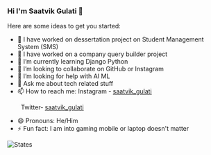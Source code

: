 ### Hi I'm Saatvik Gulati 👋

<!--
**saatvikgulati/saatvikgulati** is a ✨ _special_ ✨ repository because its `README.md` (this file) appears on your GitHub profile.-->

Here are some ideas to get you started:

- 🔭 I have worked on dessertation project on Student Management System (SMS)
- 🌱 I have worked on a company query builder project
- 🌱 I’m currently learning Django Python
- 👯 I’m looking to collaborate on GitHub or Instagram
- 🤔 I’m looking for help with AI ML
- 💬 Ask me about tech related stuff
- 📫 How to reach me: Instagram - [saatvik_gulati](https://www.instagram.com/saatvik_gulati/) 

&nbsp;&nbsp;&nbsp;&nbsp;&nbsp;&nbsp;&nbsp;&nbsp;Twitter- [saatvik_gulati](https://x.com/saatvik_gulati)
- 😄 Pronouns: He/Him
- ⚡ Fun fact: I am into gaming mobile or laptop doesn't matter

![States](https://github-readme-stats.vercel.app/api?username=saatvikgulati&&show_icons=true&title_color=f0adbe&icon_color=44bcd8&text_color=dfe8e3&bg_color=151515)
